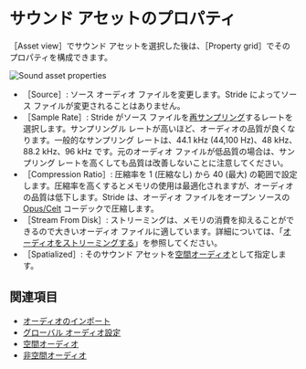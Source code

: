 # サウンド アセットのプロパティ
［Asset view］でサウンド アセットを選択した後は、［Property grid］でそのプロパティを構成できます。

![Sound asset properties](media/audio-asset-properties.png)

* ［Source］: ソース オーディオ ファイルを変更します。Stride によってソース ファイルが変更されることはありません。
* ［Sample Rate］: Stride がソース ファイルを[再サンプリング](https://en.wikipedia.org/wiki/Sampling_(signal_processing)#Sampling_rate)するレートを選択します。サンプリングル レートが高いほど、オーディオの品質が良くなります。一般的なサンプリング レートは、44.1 kHz (44,100 Hz)、48 kHz、88.2 kHz、96 kHz です。元のオーディオ ファイルが低品質の場合は、サンプリング レートを高くしても品質は改善しないことに注意してください。
* ［Compression Ratio］: 圧縮率を 1 (圧縮なし) から 40 (最大) の範囲で設定します。圧縮率を高くするとメモリの使用は最適化されますが、オーディオの品質は低下します。Stride は、オーディオ ファイルをオープン ソースの [Opus/Celt](https://en.wikipedia.org/wiki/CELT) コーデックで圧縮します。
* ［Stream From Disk］: ストリーミングは、メモリの消費を抑えることができるので大きいオーディオ ファイルに適しています。詳細については、「[オーディオをストリーミングする](stream-audio.md)」を参照してください。
* ［Spatialized］: そのサウンド アセットを[空間オーディオ](spatialized-audio.md)として指定します。

## 関連項目
* [オーディオのインポート](import-audio.md)
* [グローバル オーディオ設定](global-audio-settings.md)
* [空間オーディオ](spatialized-audio.md)
* [非空間オーディオ](non-spatialized-audio.md)
